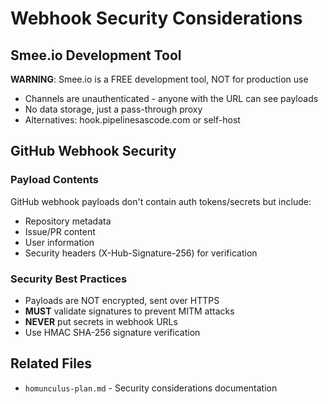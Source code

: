 # Webhook Security Considerations

## Smee.io Development Tool
**WARNING**: Smee.io is a FREE development tool, NOT for production use
- Channels are unauthenticated - anyone with the URL can see payloads
- No data storage, just a pass-through proxy
- Alternatives: hook.pipelinesascode.com or self-host

## GitHub Webhook Security
### Payload Contents
GitHub webhook payloads don't contain auth tokens/secrets but include:
- Repository metadata
- Issue/PR content  
- User information
- Security headers (X-Hub-Signature-256) for verification

### Security Best Practices
- Payloads are NOT encrypted, sent over HTTPS
- **MUST** validate signatures to prevent MITM attacks
- **NEVER** put secrets in webhook URLs
- Use HMAC SHA-256 signature verification

## Related Files
- `homunculus-plan.md` - Security considerations documentation